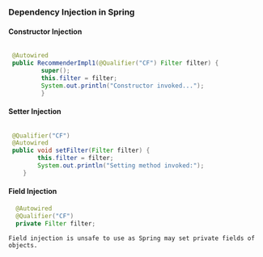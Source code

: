 ### Dependency Injection in Spring

#### Constructor Injection

```java

 @Autowired
 public RecommenderImpl1(@Qualifier("CF") Filter filter) {
         super();
         this.filter = filter;
         System.out.println("Constructor invoked...");
         }
```


#### Setter Injection

```java

 @Qualifier("CF")
 @Autowired
 public void setFilter(Filter filter) {
        this.filter = filter;
        System.out.println("Setting method invoked:");
    }

```

#### Field Injection

```java
  @Autowired
  @Qualifier("CF")
  private Filter filter;
```


`Field injection is unsafe to use as Spring may set private fields of objects.`
